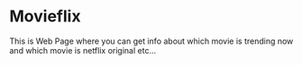 # Movieflix

This is Web Page where you can get info about which movie is trending now and which movie is netflix original etc...
